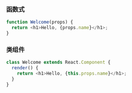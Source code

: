 ### 函数式
```js
function Welcome(props) {
  return <h1>Hello, {props.name}</h1>;
}
```
### 类组件
```js
class Welcome extends React.Component {
  render() {
    return <h1>Hello, {this.props.name}</h1>;
  }
}